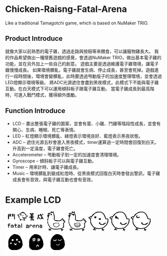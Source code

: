 # Chicken-Raisng-Fatal-Arena
Like a traditional Tamagotchi game, which is based on NuMaker TRIO.

## Product  Introduce
就像大家以前熟悉的電子雞，透過走路與按鈕等來餵食，可以讓寵物雞長大。
我的作品希望做出一種懷舊遊戲的感覺，會透過NuMaker TRIO，做出基本電子雞的功能，並在另外加上一些自己的創意。
遊戲主要是透過維護電子雞環境，讓電子雞慢慢成長。
如果環境髒亂，電子雞就會生病、停止成長，甚至會死掉。遊戲進行一段時間後，環境會變髒亂，此時要透過甩動版子的加速度整理環境，並會透過LED燈顯示環境等級。
將ADC光源遮住會盡到黑夜模式，此模式下不能與電子雞互動。在白天模式下可以運用傾斜板子跟電子雞互動。
當電子雞成長到最高階時，可進入戰鬥模式，獲得額外獎勵。

## Function Introduce
*	LCD – 畫出整張電子雞的圖案，並會有蛋、小雞、鬥雞等階段性成長，並會有開心、生病、睡眠、死亡等表情。
*	LED – 紅燈顯示環境髒亂、綠燈表示環境良好、藍燈表示黑夜狀態。
*	ADC – 遮住光源五秒會進入黑夜模式，timer運算過一定時間會回復到白天。升高到一定溫度，電子雞會死亡。
*	Accelerometer – 甩動板子到一定的加速度會清理環境。
*	Gyroscope – 傾斜板子可以與電子雞互動。 
*	Timer – 用來計時、讓電子雞成長。
* Music – 環境髒亂到變成紅燈時、從黑夜模式回復白天時會發出警訊，電子雞成長會有音效，與電子雞互動也會有音效。

# Example LCD
![Start](/pic/start.bmp "Start")
![Big Chicken](/pic/bigChecken1.bmp "Big Chicken")
![Big Chicken sick](/pic/bigChecken_sick.bmp "Big Chicken sick")
![Chicken](/pic/chicken1.bmp "Chicken")
![Chicken sick](/pic/chicken_sick.bmp "Chicken sick")
![Chicken sleep](/pic/chicken_sleep.bmp "Chicken sleep")
![Egg](/pic/egg2.bmp "Egg")
![Egg sick](/pic/egg_sick2.bmp "Egg sick")
![Egg sleep](/pic/egg_sleep2.bmp "Egg sleep")

